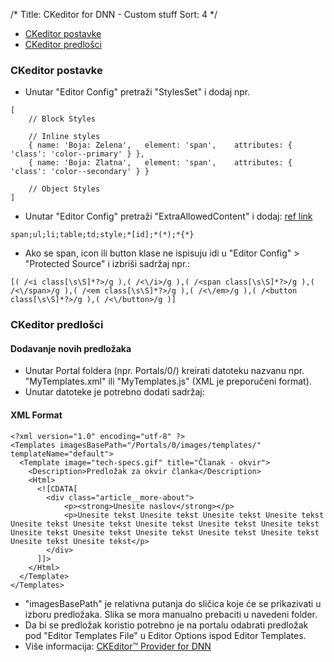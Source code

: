 /*
Title: CKeditor for DNN - Custom stuff
Sort: 4
*/

- [CKeditor postavke](#ckeditor-postavke)
- [CKeditor predlošci](#ckeditor-predlosci)

### CKeditor postavke

- Unutar "Editor Config" pretraži "StylesSet" i dodaj npr.
```
[
    // Block Styles

    // Inline styles
    { name: 'Boja: Zelena',   element: 'span',    attributes: { 'class': 'color--primary' } },
    { name: 'Boja: Zlatna',   element: 'span',    attributes: { 'class': 'color--secondary' } }

    // Object Styles
]
```

- Unutar "Editor Config" pretraži "ExtraAllowedContent" i dodaj: [ref link](http://drupal.stackexchange.com/questions/90710/prevent-wysiwygckeditor-from-stripping-html-classes)
```
span;ul;li;table;td;style;*[id];*(*);*{*}
```

- Ako se span, icon ili button klase ne ispisuju idi u "Editor Config" > "Protected Source" i izbriši sadržaj npr.:
```
[( /<i class[\s\S]*?>/g ),( /<\/i>/g ),( /<span class[\s\S]*?>/g ),( /<\/span>/g ),( /<em class[\s\S]*?>/g ),( /<\/em>/g ),( /<button class[\s\S]*?>/g ),( /<\/button>/g )]
```

### CKeditor predlošci
#### Dodavanje novih predložaka

* Unutar Portal foldera (npr. Portals/0/) kreirati datoteku nazvanu npr. "MyTemplates.xml" ili "MyTemplates.js" (XML je preporučeni format).
* Unutar datoteke je potrebno dodati sadržaj:
#### XML Format

```
<?xml version="1.0" encoding="utf-8" ?>
<Templates imagesBasePath="/Portals/0/images/templates/" templateName="default">
  <Template image="tech-specs.gif" title="Članak - okvir">
    <Description>Predložak za okvir članka</Description>
    <Html>
      <![CDATA[
        <div class="article__more-about">
            <p><strong>Unesite naslov</strong></p>
            <p>Unesite tekst Unesite tekst Unesite tekst Unesite tekst Unesite tekst Unesite tekst Unesite tekst Unesite tekst Unesite tekst Unesite tekst Unesite tekst Unesite tekst Unesite tekst Unesite tekst Unesite tekst Unesite tekst</p>
        </div>
      ]]>
    </Html>
  </Template>
</Templates>
```
* "imagesBasePath" je relativna putanja do sličica koje će se prikazivati u izboru predložaka. Slika se mora manualno prebaciti u navedeni folder.
* Da bi se predložak koristio potrebno je na portalu odabrati predložak pod "Editor Templates File" u Editor Options ispod Editor Templates.
* Više informacija: [CKEditor™ Provider for DNN](https://dnnckeditor.codeplex.com/wikipage?title=Add%20Custom%20Template)
